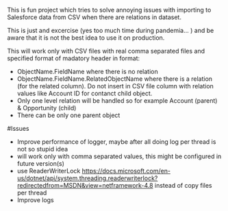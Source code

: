 This is fun project which tries to solve annoying issues with importing to Salesforce data from CSV when there are relations in dataset.

This is just and excercise (yes too much time during pandemia... ) and be aware that it is not the best idea to use it on production.

This will work only with CSV files with real comma separated files and specified format of madatory header in format:
- ObjectName.FieldName where there is no relation
- ObjectName.FieldName.RelatedObjectName where there is a relation (for the related column). Do not insert in CSV file column with relation values like Account ID for contanct child object.
- Only one level relation will be handled so for example Account (parent) & Opportunity (child)
- There can be only one parent object

#Issues
- Improve performance of logger, maybe after all doing log per thread is not so stupid idea
- will work only with comma separated values, this might be configured in future version(s)
- use ReaderWriterLock https://docs.microsoft.com/en-us/dotnet/api/system.threading.readerwriterlock?redirectedfrom=MSDN&view=netframework-4.8
  instead of copy files per thread
- Improve logs

